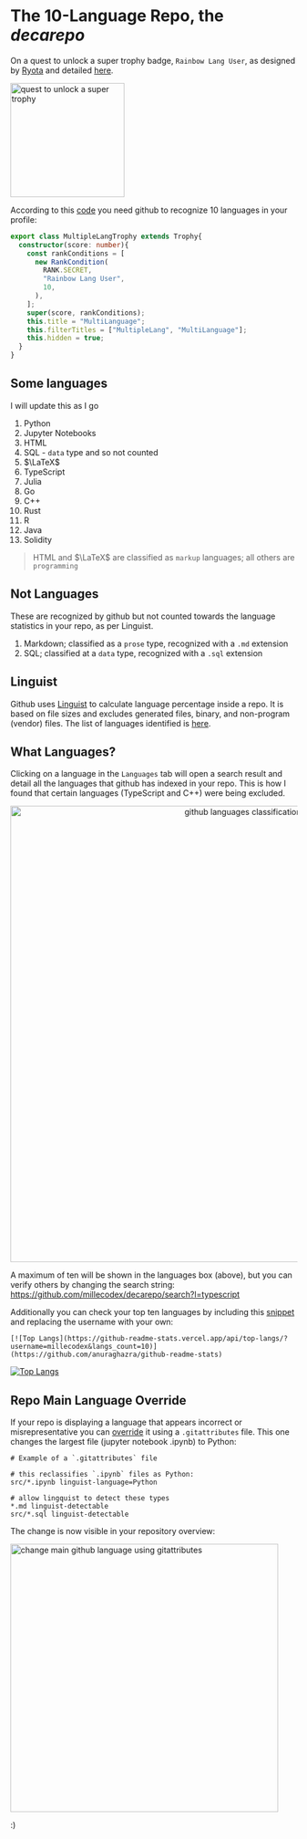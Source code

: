 # The 10-Language Repo, the *decarepo*
On a quest to unlock a super trophy badge, `Rainbow Lang User`, as designed by [Ryota](https://github.com/ryo-ma) and detailed [here](https://github.com/ryo-ma/github-profile-trophy).
<p align="left"><img width="200" alt="quest to unlock a super trophy" src="https://user-images.githubusercontent.com/6661165/91643641-28cd4780-ea70-11ea-94a9-a51885252700.png">
    
According to this [code](https://github.com/ryo-ma/github-profile-trophy/blob/master/src/trophy.ts) you need github to recognize 10 languages in your profile:

```ts
export class MultipleLangTrophy extends Trophy{
  constructor(score: number){
    const rankConditions = [
      new RankCondition(
        RANK.SECRET,
        "Rainbow Lang User",
        10,
      ),
    ];
    super(score, rankConditions);
    this.title = "MultiLanguage";
    this.filterTitles = ["MultipleLang", "MultiLanguage"];
    this.hidden = true;
  }
}
```
    
## Some languages
I will update this as I go
    
1. Python
1. Jupyter Notebooks
1. HTML
1. SQL - `data` type and so not counted
1. $\LaTeX$
1. TypeScript
1. Julia
1. Go
1. C++
1. Rust
1. R
1. Java
1. Solidity
   
> HTML and $\LaTeX$ are classified as `markup` languages; all others are `programming`    
    
## Not Languages
These are recognized by github but not counted towards the language statistics in your repo, as per Linguist.
    
1. Markdown; classified as a `prose` type, recognized with a `.md` extension
1. SQL; classified at a `data` type, recognized with a `.sql` extension
    
## Linguist
Github uses [Linguist](https://github.com/github/linguist/) to calculate language percentage inside a repo. It is based on file sizes and excludes generated files, binary, and non-program (vendor) files. The list of languages identified is [here](https://github.com/github/linguist/blob/master/lib/linguist/languages.yml).
    
## What Languages?
Clicking on a language in the `Languages` tab will open a search result and detail all the languages that github has indexed in your repo. This is how I found that certain languages (TypeScript and C++) were being excluded.
    
<p align="center"><img width="800" alt="github languages classification" src="https://user-images.githubusercontent.com/39792005/162554851-077a4f76-6141-4d41-8312-2afb1fd4bced.PNG"></p>

A maximum of ten will be shown in the languages box (above), but you can verify others by changing the search string: https://github.com/millecodex/decarepo/search?l=typescript

Additionally you can check your top ten languages by including this [snippet](https://github.com/anuraghazra/github-readme-stats) and replacing the username with your own:
```
[![Top Langs](https://github-readme-stats.vercel.app/api/top-langs/?username=millecodex&langs_count=10)](https://github.com/anuraghazra/github-readme-stats)
```
[![Top Langs](https://github-readme-stats.vercel.app/api/top-langs/?username=millecodex&langs_count=10)](https://github.com/anuraghazra/github-readme-stats)

## Repo Main Language Override
If your repo is displaying a language that appears incorrect or misrepresentative you can [override](https://github.com/github/linguist/blob/master/docs/overrides.md) it using a `.gitattributes` file. This one changes the largest file (jupyter notebook .ipynb) to Python:

```
# Example of a `.gitattributes` file 

# this reclassifies `.ipynb` files as Python:
src/*.ipynb linguist-language=Python

# allow lingquist to detect these types
*.md linguist-detectable
src/*.sql linguist-detectable
```

The change is now visible in your repository overview:

<img width="470" alt="change main github language using gitattributes" src="https://user-images.githubusercontent.com/39792005/162594670-8789ee41-8d2a-4ce7-84bd-bc91ef094922.PNG">

:)
